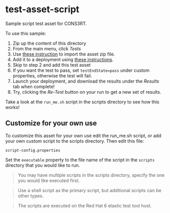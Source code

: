 # test-asset-script

Sample script test asset for CONS3RT.

To use this sample:

1. Zip up the content of this directory
1. From the main menu, click *Tests*
1. Use [these instruction](https://kb.cons3rt.com/kb/assets/importing-your-asset-zip-file)
to import the asset zip file.
1. Add it to a deployment using 
[these instructions](https://kb.cons3rt.com/kb/deployments/creating-a-deployment).
1. Skip to step 2 and add this test asset
1. If you want the test to pass, set `testEndState=pass`
under custom properties, otherwise the test will fail.
1. Launch your deployment, and download the results
under the *Results* tab when complete!
1. Try, clicking the *Re-Test* button on your run to get
a new set of results.

Take a look at the `run_me.sh` script in the scripts
directory to see how this works!

## Customize for your own use

To customize this asset for your own use edit the 
run_me.sh script, or add your own custom script to 
the scripts directory.  Then edit this file:

`script-config.properties`

Set the `executable` property to the file name 
of the script in the `scripts` directory that 
you would like to run.

> You may have multiple scripts in the 
scripts directory, specify the one you would like 
executed first.

> Use a shell script as the primary script, 
but additional scripts can be other types.

> The scripts are executed on the Red Hat 6 elastic 
test tool host. 


